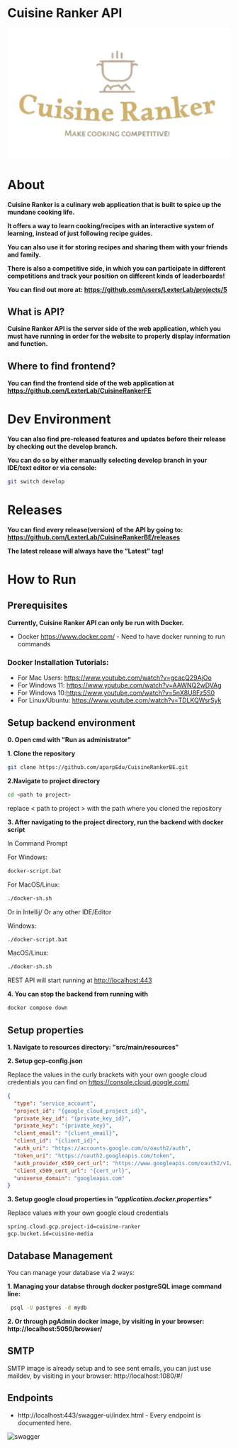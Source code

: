 # Cuisine Ranker API

![logo](logo.svg)

# About

**Cuisine Ranker is a culinary web application that is built to spice up the mundane cooking life.**

**It offers a way to learn cooking/recipes with an interactive system of learning, instead of just following recipe guides.**

**You can also use it for storing recipes and sharing them with your friends and family.**

**There is also a competitive side, in which you can participate in different competitions and track your position**
**on different kinds of leaderboards!**

**You can find out more at: https://github.com/users/LexterLab/projects/5**

## What is API?

**Cuisine Ranker API is the server side of the web application, which you must have running in order for the website to**
**properly display information and function.**

## Where to find frontend?
**You can find the frontend side of the web application at https://github.com/LexterLab/CuisineRankerFE**

# Dev Environment
**You can also find pre-released features and updates before their release by checking out the develop branch.**

**You can do so by either manually selecting develop branch in your IDE/text editor or via console:**
```bash
git switch develop
```

# Releases

**You can find every release(version) of the API by going to:  https://github.com/LexterLab/CuisineRankerBE/releases**

**The latest release will always have the "Latest" tag!**

# How to Run

## Prerequisites
**Currently, Cuisine Ranker API can only be run with Docker.**
+ Docker https://www.docker.com/ - Need to have docker running to run commands

### Docker Installation Tutorials:
+ For Mac Users: https://www.youtube.com/watch?v=gcacQ29AjOo
+ For Windows 11: https://www.youtube.com/watch?v=AAWNQ2wDVAg
+ For Windows 10:https://www.youtube.com/watch?v=5nX8U8Fz5S0
+ For Linux/Ubuntu: https://www.youtube.com/watch?v=TDLKQWsrSyk

## Setup backend environment
**0. Open cmd with "Run as administrator"**


**1. Clone the repository**

```bash
git clone https://github.com/aparpEdu/CuisineRankerBE.git
```

**2.Navigate to project directory**
```bash
cd <path to project>
```
replace < path to project > with the path where you cloned the repository



**3. After navigating to the project directory, run the backend with docker script**

In Command Prompt

For Windows:
```bash
docker-script.bat
```

For MacOS/Linux:
```bash
./docker-sh.sh
```

Or in Intellij/ Or any other IDE/Editor

Windows:
```bash
./docker-script.bat
```

MacOS/Linux:
```bash
./docker-sh.sh
```


REST API will start running at <http://localhost:443>

**4. You can stop the backend from running with**

```bash
docker compose down
```
## Setup properties


**1. Navigate to resources directory: "src/main/resources"**

**2. Setup gcp-config.json**

Replace the values in the curly brackets with your own google cloud credentials you can find on 
https://console.cloud.google.com/

```json
{
  "type": "service_account",
  "project_id": "{google_cloud_project_id}",
  "private_key_id": "{private_key_id}",
  "private_key": "{private_key}",
  "client_email": "{client_email}",
  "client_id": "{client_id}",
  "auth_uri": "https://accounts.google.com/o/oauth2/auth",
  "token_uri": "https://oauth2.googleapis.com/token",
  "auth_provider_x509_cert_url": "https://www.googleapis.com/oauth2/v1/certs",
  "client_x509_cert_url": "{cert_url}",
  "universe_domain": "googleapis.com"
}
```


**3. Setup google cloud properties in *"application.docker.properties"***

Replace values with your own google cloud credentials

```properties
spring.cloud.gcp.project-id=cuisine-ranker
gcp.bucket.id=cuisine-media
```

## Database Management
You can manage your database via 2 ways:

**1. Managing your databse through docker postgreSQL image command line:**

```bash
 psql -U postgres -d mydb
```

**2. Or through pgAdmin docker image, by visiting in your browser: http://localhost:5050/browser/**

## SMTP

SMTP image is already setup and to see sent emails, you can just use maildev, by visiting in your browser: http://localhost:1080/#/

## Endpoints
+ http://localhost:443/swagger-ui/index.html - Every endpoint is documented here.

![swagger](https://i.ibb.co/pRCtGHw/swagger.jpg)